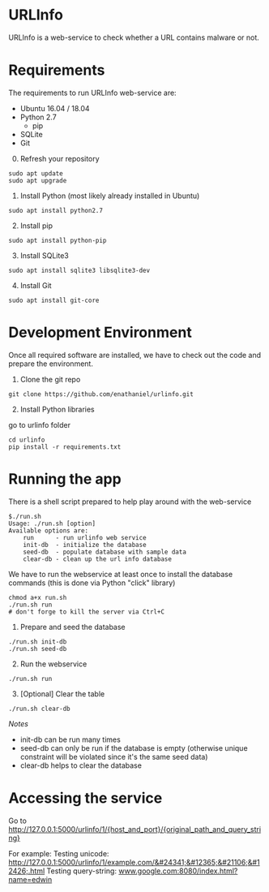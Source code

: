 URLInfo
=======

URLInfo is a web-service to check whether a URL contains malware or not.

# Requirements

The requirements to run URLInfo web-service are:
* Ubuntu 16.04 / 18.04
* Python 2.7
	* pip
* SQLite
* Git

0. Refresh your repository
```
sudo apt update
sudo apt upgrade
```

1. Install Python (most likely already installed in Ubuntu)
```
sudo apt install python2.7 
```

2. Install pip

```
sudo apt install python-pip
```

3. Install SQLite3

```
sudo apt install sqlite3 libsqlite3-dev
```

4. Install Git
```
sudo apt install git-core
```

# Development Environment

Once all required software are installed, we have to check out the code and prepare the environment.

1. Clone the git repo

```
git clone https://github.com/enathaniel/urlinfo.git
```

2. Install Python libraries

go to urlinfo folder
```
cd urlinfo
pip install -r requirements.txt
```

# Running the app

There is a shell script prepared to help play around with the web-service

```
$./run.sh
Usage: ./run.sh [option]
Available options are: 
	run 	 - run urlinfo web service
	init-db  - initialize the database
	seed-db  - populate database with sample data
	clear-db - clean up the url info database
```

We have to run the webservice at least once to install the database commands (this is done via Python "click" library)

```
chmod a+x run.sh
./run.sh run
# don't forge to kill the server via Ctrl+C
```

1. Prepare and seed the database

```
./run.sh init-db
./run.sh seed-db
```

2. Run the webservice

```
./run.sh run
```

3. [Optional] Clear the table
```
./run.sh clear-db
```

*Notes*
* init-db can be run many times
* seed-db can only be run if the database is empty 
	(otherwise unique constraint will be violated since it's the same seed data)
* clear-db helps to clear the database

# Accessing the service

Go to http://127.0.0.1:5000/urlinfo/1/{host_and_port}/{original_path_and_query_string}

For example:
Testing unicode: http://127.0.0.1:5000/urlinfo/1/example.com/&#24341;&#12365;&#21106;&#12426;.html
Testing query-string: www.google.com:8080/index.html?name=edwin

